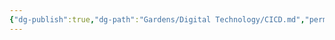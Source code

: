 ```yaml
---
{"dg-publish":true,"dg-path":"Gardens/Digital Technology/CICD.md","permalink":"/gardens/digital-technology/cicd/","noteIcon":1,"created":"","updated":""}
---
```

